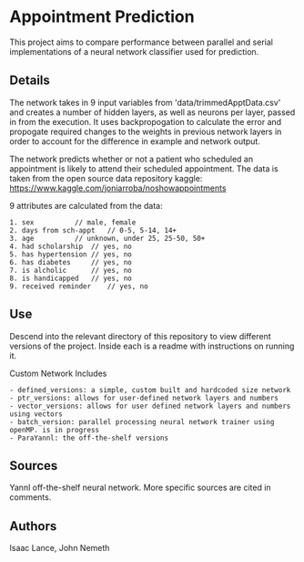 # Appointment Prediction
This project aims to compare performance between parallel and serial implementations of a
neural network classifier used for prediction.

## Details
The network takes in 9 input variables from 'data/trimmedApptData.csv' and creates
a number of hidden layers, as well as neurons per layer, passed in from the execution.
It uses backpropogation to calculate the error and propogate required changes to the 
weights in previous network layers in order to account for the difference in example and
network output. 

The network predicts whether or not a patient who scheduled an appointment is likely
to attend their scheduled appointment. The data is taken from the open source data 
repository kaggle:
https://www.kaggle.com/joniarroba/noshowappointments

9 attributes are calculated from the data:
```
1. sex			// male, female
2. days from sch-appt	// 0-5, 5-14, 14+
3. age			// unknown, under 25, 25-50, 50+
4. had scholarship	// yes, no
5. has hypertension	// yes, no
6. has diabetes		// yes, no
7. is alcholic		// yes, no
8. is handicapped	// yes, no
9. received reminder	// yes, no
```

## Use
Descend into the relevant directory of this repository to view different versions of 
the project. Inside each is a readme with instructions on running it. 

Custom Network Includes
```
- defined_versions: a simple, custom built and hardcoded size network
- ptr_versions:	allows for user-defined network layers and numbers
- vector_versions: allows for user defined network layers and numbers using vectors
- batch_version: parallel processing neural network trainer using openMP. is in progress
- ParaYannl: the off-the-shelf versions
```
## Sources
Yannl off-the-shelf neural network.
More specific sources are cited in comments.

## Authors
Isaac Lance, John Nemeth
